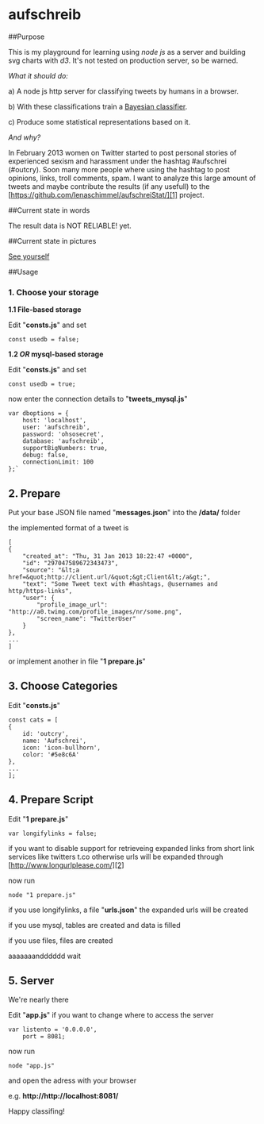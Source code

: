 # aufschreib

##Purpose

This is my playground for learning using *node js* as a server and building svg charts with *d3*. It's not tested on production server, so be warned.
  
*What it should do:*

a) A node js http server for classifying tweets by humans in a browser.

b) With these classifications train a [Bayesian classifier](http://en.wikipedia.org/wiki/Bayesian_spam_filtering).

c) Produce some statistical representations based on it.

*And why?*

In February 2013 women on Twitter started to post personal stories of experienced sexism and harassment under the hashtag #aufschrei (#outcry).
Soon many more people where using the hashtag to post opinions, links, troll comments, spam. I want to analyze this large amount of tweets and maybe contribute the results (if any usefull) to the [https://github.com/lenaschimmel/aufschreiStat/][1] project. 

##Current state in words

The result data is NOT RELIABLE! yet.

##Current state in pictures

[See yourself][3]

##Usage

### 1. Choose your storage
**1.1 File-based storage**

Edit "**consts.js**" and set

	const usedb = false;

**1.2 *OR* mysql-based storage**

Edit "**consts.js**" and set

	const usedb = true;
 

now enter the connection details to "**tweets_mysql.js**"

	var dboptions = {
		host: 'localhost',
		user: 'aufschreib',
		password: 'ohsosecret',
		database: 'aufschreib',
		supportBigNumbers: true,
		debug: false,
		connectionLimit: 100
	};`

## 2. Prepare

Put your base JSON file named "**messages.json**" into the **/data/** folder

the implemented format of a tweet is 

	[
	{
		"created_at": "Thu, 31 Jan 2013 18:22:47 +0000",
		"id": "297047589672343473",
		"source": "&lt;a href=&quot;http://client.url/&quot;&gt;Client&lt;/a&gt;",
		"text": "Some Tweet text with #hashtags, @usernames and http/https-links",
		"user": {
			"profile_image_url": "http://a0.twimg.com/profile_images/nr/some.png",
			"screen_name": "TwitterUser"
		}
	},
    ...
    ]

or implement another in file "**1 prepare.js**"


## 3. Choose Categories

Edit "**consts.js**"

	const cats = [
	{
		id: 'outcry',
		name: 'Aufschrei',
		icon: 'icon-bullhorn',
		color: '#5e8c6A'
	},
	...
	];    

## 4. Prepare Script

Edit "**1 prepare.js**"

	var longifylinks = false;

if you want to disable support for retrieveing expanded links from short link services like twitters t.co
otherwise urls will be expanded through [http://www.longurlplease.com/][2]

now run

`node "1 prepare.js"`

if you use longifylinks, a file "**urls.json**" the expanded urls will be created

if you use mysql, tables are created and data is filled

if you use files, files are created

aaaaaaandddddd wait  

## 5. Server

We're nearly there

Edit "**app.js**" if you want to change where to access the server

	var listento = '0.0.0.0', 
    	port = 8081;

now run

`node "app.js"`

and open the adress with your browser 

e.g. **http://http://localhost:8081/**

Happy classifing!



  [1]: https://github.com/lenaschimmel/aufschreiStat/
  [2]: http://www.longurlplease.com/
  [3]: https://github.com/ffalt/aufschreib/tree/master/pics